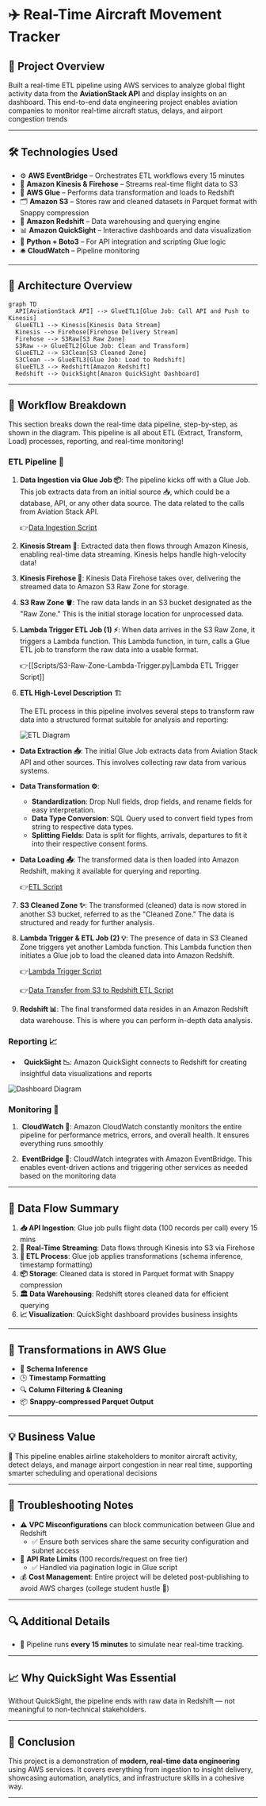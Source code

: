 
# ✈️ Real-Time Aircraft Movement Tracker


## 📌 Project Overview  
Built a real-time ETL pipeline using AWS services to analyze global flight activity data from the **AviationStack API** and display insights on an  dashboard. This end-to-end data engineering project enables aviation companies to monitor real-time aircraft status, delays, and airport congestion trends

---

## 🛠️ Technologies Used
- ⚙️ **AWS EventBridge** – Orchestrates ETL workflows every 15 minutes  
- 🔁 **Amazon Kinesis & Firehose** – Streams real-time flight data to S3  
- 🧹 **AWS Glue** – Performs data transformation and loads to Redshift  
- 🗂️ **Amazon S3** – Stores raw and cleaned datasets in Parquet format with Snappy compression  
- 🧠 **Amazon Redshift** – Data warehousing and querying engine  
- 📊 **Amazon QuickSight** – Interactive dashboards and data visualization  
- 🐍 **Python + Boto3** – For API integration and scripting Glue logic  
- 🛎️ **CloudWatch** – Pipeline monitoring 

---

## 🧱 Architecture Overview

```mermaid
graph TD
  API[AviationStack API] --> GlueETL1[Glue Job: Call API and Push to Kinesis]
  GlueETL1 --> Kinesis[Kinesis Data Stream]
  Kinesis --> Firehose[Firehose Delivery Stream]
  Firehose --> S3Raw[S3 Raw Zone]
  S3Raw --> GlueETL2[Glue Job: Clean and Transform]
  GlueETL2 --> S3Clean[S3 Cleaned Zone]
  S3Clean --> GlueETL3[Glue Job: Load to Redshift]
  GlueETL3 --> Redshift[Amazon Redshift]
  Redshift --> QuickSight[Amazon QuickSight Dashboard]
```

---

  

## 🔄 Workflow Breakdown

This section breaks down the real-time data pipeline, step-by-step, as shown in the diagram. This pipeline is all about ETL (Extract, Transform, Load) processes, reporting, and real-time monitoring!

### ETL Pipeline 🔄


1. **Data Ingestion via Glue Job 📦**: The pipeline kicks off with a Glue Job. This job extracts data from an initial source 📥, which could be a database, API, or any other data source. The data related to the calls from Aviation Stack API.

   👉[Data Ingestion Script](Scripts/Get-data-from-AviationStack.ipynb)

2. **Kinesis Stream 🌊**: Extracted data then flows through Amazon Kinesis, enabling real-time data streaming. Kinesis helps handle high-velocity data!

3. **Kinesis Firehose 🚒**: Kinesis Data Firehose takes over, delivering the streamed data to Amazon S3 Raw Zone for storage.

4. **S3 Raw Zone 🪣**: The raw data lands in an S3 bucket designated as the "Raw Zone." This is the initial storage location for unprocessed data.

5. **Lambda Trigger ETL Job (1) ⚡**: When data arrives in the S3 Raw Zone, it triggers a Lambda function. This Lambda function, in turn, calls a Glue ETL job to transform the raw data into a usable format.

   👉[[Scripts/S3-Raw-Zone-Lambda-Trigger.py|Lambda ETL Trigger Script]]

6.  **ETL High-Level Description** 🏗️

    The ETL process in this pipeline involves several steps to transform raw data into a structured format suitable for analysis and reporting:

	![ETL Diagram](Diagrams/ad_etl.png)

- **Data Extraction 📥**: The initial Glue Job extracts data from Aviation Stack API and other sources. This involves collecting raw data from various systems.

- **Data Transformation ⚙️**:
  - **Standardization**: Drop Null fields, drop fields, and rename fields for easy interpretation.
  - **Data Type Conversion**: SQL Query used to convert field types from string to respective data types.
  - **Splitting Fields**: Data is split for flights, arrivals, departures to fit it into their respective consent forms.

- **Data Loading 📤**: The transformed data is then loaded into Amazon Redshift, making it available for querying and reporting.

  👉[ETL Script](Scripts/ad_etl.ipynb)


7. **S3 Cleaned Zone ✨**: The transformed (cleaned) data is now stored in another S3 bucket, referred to as the "Cleaned Zone." The data is structured and ready for further analysis.

8. **Lambda Trigger & ETL Job (2) 💡**: The presence of data in S3 Cleaned Zone triggers yet another Lambda function. This Lambda function then initiates a Glue job to load the cleaned data into Amazon Redshift.

	👉[Lambda Trigger Script](Scripts/S3-Cleaned-Zone-Lambda-Trigger.py)
	
	👉[Data Transfer from S3 to Redshift ETL Script](Scripts/Load-from-S3-to-Redshift.ipynb)

9. **Redshift 📊**: The final transformed data resides in an Amazon Redshift data warehouse. This is where you can perform in-depth data analysis.

### Reporting 📈

*   **QuickSight 📉**: Amazon QuickSight connects to Redshift for creating insightful data visualizations and reports

![Dashboard Diagram](Diagrams/Dashboard.png)

### Monitoring 🚦
  
1.  **CloudWatch 🔭**: Amazon CloudWatch constantly monitors the entire pipeline for performance metrics, errors, and overall health. It ensures everything runs smoothly

2.  **EventBridge 🌉**: CloudWatch integrates with Amazon EventBridge. This enables event-driven actions and triggering other services as needed based on the monitoring data

---
## 🔄 Data Flow Summary
1. **📥 API Ingestion**: Glue job pulls flight data (100 records per call) every 15 mins
2. **🔁 Real-Time Streaming**: Data flows through Kinesis into S3 via Firehose
3. **🧼 ETL Process**: Glue job applies transformations (schema inference, timestamp formatting)
4. **📦 Storage**: Cleaned data is stored in Parquet format with Snappy compression
5. **🏛️ Data Warehousing**: Redshift stores cleaned data for efficient querying
6. **📈 Visualization**: QuickSight dashboard provides business insights

---

## 🧪 Transformations in AWS Glue
- 🧬 **Schema Inference**  
- 🕒 **Timestamp Formatting**  
- 🔍 **Column Filtering & Cleaning**  
- 📦 **Snappy-compressed Parquet Output**


---

## 💡 Business Value
💼 This pipeline enables airline stakeholders to monitor aircraft activity, detect delays, and manage airport congestion in near real time, supporting smarter scheduling and operational decisions


---

## 🧩 Troubleshooting Notes
- ⚠️ **VPC Misconfigurations** can block communication between Glue and Redshift
  - ✅ Ensure both services share the same security configuration and subnet access
- 🛑 **API Rate Limits** (100 records/request on free tier)
  - ✅ Handled via pagination logic in Glue script
- 💰 **Cost Management**: Entire project will be deleted post-publishing to avoid AWS charges (college student hustle 💪)

---

## 🔍 Additional Details
- 📆 Pipeline runs **every 15 minutes** to simulate near real-time tracking.

---

## 📈 Why QuickSight Was Essential
Without QuickSight, the pipeline ends with raw data in Redshift — not meaningful to non-technical stakeholders.

---

## 🏁 Conclusion
This project is a demonstration of **modern, real-time data engineering** using AWS services. It covers everything from ingestion to insight delivery, showcasing automation, analytics, and infrastructure skills in a cohesive way.

---
